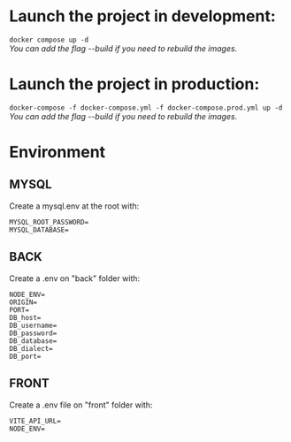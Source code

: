 # Launch the project in development:
`docker compose up -d`\
*You can add the flag --build if you need to rebuild the images.*

# Launch the project in production:
`docker-compose -f docker-compose.yml -f docker-compose.prod.yml up -d`\
*You can add the flag --build if you need to rebuild the images.*

# Environment
## MYSQL
Create a mysql.env at the root with:
```
MYSQL_ROOT_PASSWORD=
MYSQL_DATABASE=
```
## BACK
Create a .env on "back" folder with:
```
NODE_ENV=
ORIGIN=
PORT=
DB_host=
DB_username=
DB_password=
DB_database=
DB_dialect=
DB_port=
```

## FRONT
Create a .env file on "front" folder with:
```
VITE_API_URL=
NODE_ENV=
```

